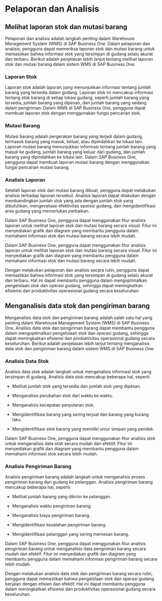 # Pelaporan dan Analisis

## Melihat laporan stok dan mutasi barang 

Pelaporan dan analisis adalah langkah penting dalam Warehouse Management System (WMS) di SAP Business One. Dalam pelaporan dan analisis, pengguna dapat memeriksa laporan stok dan mutasi barang untuk memastikan bahwa informasi stok yang tersimpan di gudang selalu akurat dan terbaru. Berikut adalah penjelasan lebih lanjut tentang melihat laporan stok dan mutasi barang dalam sistem WMS di SAP Business One:



### Laporan Stok

Laporan stok adalah laporan yang menunjukkan informasi tentang jumlah barang yang tersedia dalam gudang. Laporan stok ini mencakup informasi tentang stok barang di setiap lokasi gudang, seperti jumlah barang yang tersedia, jumlah barang yang dipesan, dan jumlah barang yang sedang dalam pengiriman. Dalam WMS di SAP Business One, pengguna dapat membuat laporan stok dengan menggunakan fungsi pencarian stok.



### Mutasi Barang

Mutasi barang adalah pergerakan barang yang terjadi dalam gudang, termasuk barang yang masuk, keluar, atau dipindahkan ke lokasi lain. Laporan mutasi barang menunjukkan informasi tentang jumlah barang yang masuk ke gudang, jumlah barang yang keluar dari gudang, dan jumlah barang yang dipindahkan ke lokasi lain. Dalam SAP Business One, pengguna dapat membuat laporan mutasi barang dengan menggunakan fungsi pencarian mutasi barang.

### Analisis Laporan

Setelah laporan stok dan mutasi barang dibuat, pengguna dapat melakukan analisis terhadap laporan tersebut. Analisis laporan dapat dilakukan dengan membandingkan jumlah stok yang ada dengan jumlah stok yang dibutuhkan, mengevaluasi efektivitas operasi gudang, dan mengidentifikasi area gudang yang memerlukan perbaikan.

Dalam SAP Business One, pengguna dapat menggunakan fitur analisis laporan untuk melihat laporan stok dan mutasi barang secara visual. Fitur ini menyediakan grafik dan diagram yang membantu pengguna dalam memahami informasi stok dan mutasi barang secara lebih mudah.

Dalam SAP Business One, pengguna dapat menggunakan fitur analisis laporan untuk melihat laporan stok dan mutasi barang secara visual. Fitur ini menyediakan grafik dan diagram yang membantu pengguna dalam memahami informasi stok dan mutasi barang secara lebih mudah.

Dengan melakukan pelaporan dan analisis secara rutin, pengguna dapat memastikan bahwa informasi stok yang tersimpan di gudang selalu akurat dan terbaru. Hal ini dapat membantu pengguna dalam mengoptimalkan pengelolaan stok dan operasi gudang, sehingga dapat meningkatkan efisiensi dan produktivitas operasional gudang secara keseluruhan.

## Menganalisis data stok dan pengiriman barang 

Menganalisis data stok dan pengiriman barang adalah salah satu hal yang penting dalam Warehouse Management System (WMS) di SAP Business One. Analisis data stok dan pengiriman barang dapat membantu pengguna dalam mengoptimalkan pengelolaan stok dan operasi gudang, sehingga dapat meningkatkan efisiensi dan produktivitas operasional gudang secara keseluruhan. Berikut adalah penjelasan lebih lanjut tentang menganalisis data stok dan pengiriman barang dalam sistem WMS di SAP Business One:


### Analisis Data Stok

Analisis data stok adalah langkah untuk menganalisis informasi stok yang tersimpan di gudang. Analisis data stok mencakup beberapa hal, seperti:


* Melihat jumlah stok yang tersedia dan jumlah stok yang dipesan.
  
* Menganalisis perubahan stok dari waktu ke waktu.
  
* Menganalisis kecepatan perputaran stok.
  
* Mengidentifikasi barang yang sering terjual dan barang yang kurang laku.
  
* Mengidentifikasi stok barang yang memiliki umur simpan yang pendek.


Dalam SAP Business One, pengguna dapat menggunakan fitur analisis stok untuk menganalisis data stok secara mudah dan efektif. Fitur ini menyediakan grafik dan diagram yang membantu pengguna dalam memahami informasi stok secara lebih mudah.

### Analisis Pengiriman Barang

Analisis pengiriman barang adalah langkah untuk menganalisis proses pengiriman barang dari gudang ke pelanggan. Analisis pengiriman barang mencakup beberapa hal, seperti:

* Melihat jumlah barang yang dikirim ke pelanggan.
  
* Menganalisis waktu pengiriman barang.
  
* Menganalisis biaya pengiriman barang.
  
* Mengidentifikasi kesalahan pengiriman barang.
  
* Mengidentifikasi pelanggan yang sering memesan barang.

Dalam SAP Business One, pengguna dapat menggunakan fitur analisis pengiriman barang untuk menganalisis data pengiriman barang secara mudah dan efektif. Fitur ini menyediakan grafik dan diagram yang membantu pengguna dalam memahami informasi pengiriman barang secara lebih mudah.

Dengan melakukan analisis data stok dan pengiriman barang secara rutin, pengguna dapat memastikan bahwa pengelolaan stok dan operasi gudang berjalan dengan efisien dan efektif. Hal ini dapat membantu pengguna dalam meningkatkan efisiensi dan produktivitas operasional gudang secara keseluruhan.